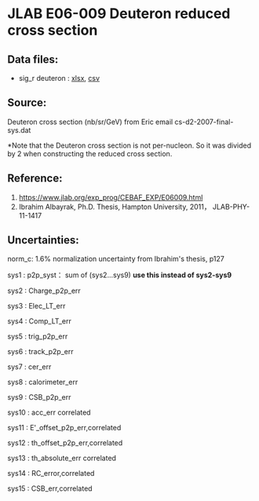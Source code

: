 
# JLAB E06-009 Deuteron reduced cross section

## Data files: 
  * sig_r    deuteron : [xlsx](../data/JAM/10042.xlsx), [csv](../data/JAM/csv/10042.csv)  

## Source: 
Deuteron cross section (nb/sr/GeV) from Eric email cs-d2-2007-final-sys.dat

*Note that the Deuteron cross section is not per-nucleon. So it was divided by 2 when constructing the reduced cross section.

## Reference:
1. https://www.jlab.org/exp_prog/CEBAF_EXP/E06009.html
2. Ibrahim Albayrak, Ph.D. Thesis, Hampton University, 2011， JLAB-PHY-11-1417


## Uncertainties:

norm_c: 1.6% normalization uncertainty from Ibrahim's thesis, p127 

sys1  : p2p_syst：  sum of (sys2...sys9) **use this instead of sys2-sys9**

sys2  : Charge_p2p_err

sys3  : Elec_LT_err 

sys4  : Comp_LT_err 

sys5  : trig_p2p_err 

sys6  : track_p2p_err 

sys7  : cer_err 

sys8  : calorimeter_err 

sys9  : CSB_p2p_err 

sys10 : acc_err correlated

sys11 : E'_offset_p2p_err,correlated

sys12 : th_offset_p2p_err,correlated

sys13 : th_absolute_err correlated

sys14 : RC_error,correlated

sys15 : CSB_err,correlated
